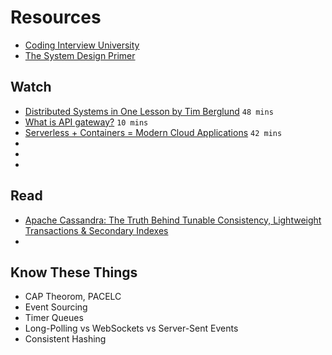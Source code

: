 # Resources

- [Coding Interview University](https://github.com/jwasham/coding-interview-university)
- [The System Design Primer](https://github.com/donnemartin/system-design-primer)


## Watch

- [Distributed Systems in One Lesson by Tim Berglund](https://www.youtube.com/watch?v=Y6Ev8GIlbxc) `48 mins`
- [What is API gateway?](https://www.youtube.com/watch?v=vHQqQBYJtLI) `10 mins`
- [Serverless + Containers = Modern Cloud Applications](https://www.youtube.com/watch?v=q9Wa5KJURec) `42 mins`
- []()
- []()
- []()


## Read

- [Apache Cassandra: The Truth Behind Tunable Consistency, Lightweight Transactions & Secondary Indexes](https://medium.com/yugabyte/apache-cassandra-the-truth-behind-tunable-consistency-lightweight-transactions-secondary-42d928a7d994)
- 


## Know These Things
- CAP Theorom, PACELC
- Event Sourcing
- Timer Queues
- Long-Polling vs WebSockets vs Server-Sent Events
- Consistent Hashing

